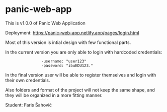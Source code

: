 # panic-web-app

This is v1.0.0 of Panic Web Application

Deployment: https://panic-web-app.netlify.app/pages/login.html

Most of this version is intial design with few functional parts.

In the current version you are only able to login with hardcoded credentials:

                    -username: "user123"
                    -password: "ibuEDU123."

In the final version user will be able to register themselves and login with their own credentials.

Also folders and format of the project will not keep the same shape, and they will be organized in a more fitting manner.


Student: Faris Šahović

